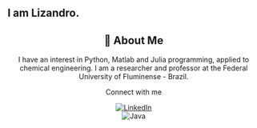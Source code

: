 ## I am Lizandro. 

<div align="center">
    <h2>🚀 About Me</h2>
    <p>I have an interest in Python, Matlab and Julia programming, applied to chemical engineering. I am a researcher and professor at the Federal University of Fluminense - Brazil.</p>
</div>

<div align="center">
    <!-- Replace href with your links -->
    <p> Connect with me</p>
    <a href="https://www.linkedin.com/in/https://www.linkedin.com/in/lizandro-santos-80aa215b//">
        <img src="https://img.shields.io/badge/LinkedIn-0077B5?style=for-the-badge&logo=linkedin&logoColor=white" alt="LinkedIn"/>
    </a>
</div>

<div align="center">
    <!-- Replace with your skills -->
    <img src="https://img.shields.io/badge/Java-007396?style=for-the-badge&logo=java&logoColor=white" alt="Java" />
    <!-- Add more badges similarly -->
</div>


<!--
**LizandroCloud/LizandroCloud** is a ✨ _special_ ✨ repository because its `README.md` (this file) appears on your GitHub profile.

Here are some ideas to get you started:

- 🔭 I’m currently working on ...
- 🌱 I’m currently learning ...
- 👯 I’m looking to collaborate on ...
- 🤔 I’m looking for help with ...
- 💬 Ask me about ...
- 📫 How to reach me: ...
- 😄 Pronouns: ...
- ⚡ Fun fact: ...
-->
